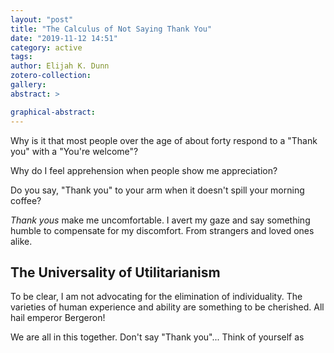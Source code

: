```yaml
---
layout: "post"
title: "The Calculus of Not Saying Thank You"
date: "2019-11-12 14:51"
category: active
tags:
author: Elijah K. Dunn
zotero-collection:
gallery:
abstract: >

graphical-abstract:
---
```


Why is it that most people over the age of about forty respond to a "Thank you" with a "You're welcome"?

Why do I feel apprehension when people show me appreciation?

Do you say, "Thank you" to your arm when it doesn't spill your morning coffee?

*Thank yous* make me uncomfortable. I avert my gaze and say something humble to compensate for my discomfort. From strangers and loved ones alike.

## The Universality of Utilitarianism

To be clear, I am not advocating for the elimination of individuality. The varieties of human experience and ability are something to be cherished. All hail emperor Bergeron!


We are all in this together. Don't say "Thank you"... Think of yourself as
